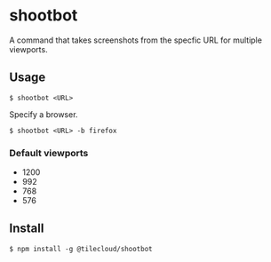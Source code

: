# shootbot

A command that takes screenshots from the specfic URL for multiple viewports. 

## Usage

```
$ shootbot <URL>
```

Specify a browser.

```
$ shootbot <URL> -b firefox
```

### Default viewports

* 1200
* 992
* 768
* 576

## Install

```
$ npm install -g @tilecloud/shootbot
```